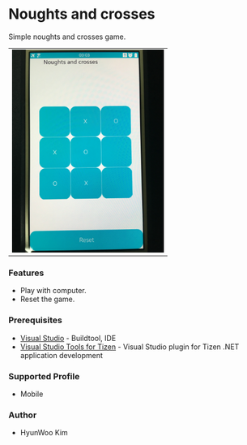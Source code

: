 # Noughts and crosses
Simple noughts and crosses game.

<table>
<tr>
<td>
<center><img src='./NoughtsAndCrosses/Screenshots/IMG_0241.JPG' height=400></center>
</td>
</tr>
</table>


### Features
* Play with computer.
* Reset the game.

### Prerequisites
* [Visual Studio](https://www.visualstudio.com/) - Buildtool, IDE
* [Visual Studio Tools for Tizen](https://developer.tizen.org/development/tizen-.net-preview/visual-studio-tools-tizen) - Visual Studio plugin for Tizen .NET application development


### Supported Profile
* Mobile


### Author
* HyunWoo Kim
